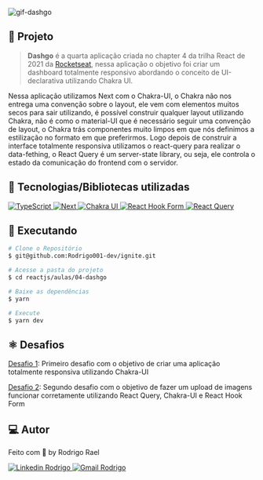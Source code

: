 ![gif-dashgo](https://github.com/Rodrigo001-dev/ignite/blob/main/reactjs/aulas/04-dashgo/.github/dashgo-gif.gif)

## :page_with_curl: Projeto

> <b>Dashgo</b> é a quarta aplicação criada no chapter 4 da trilha React de 2021 da [Rocketseat](https://github.com/Rocketseat), nessa aplicação o objetivo foi criar um dashboard totalmente responsivo abordando o conceito de UI-declarativa utilizando Chakra UI.

Nessa aplicação utilizamos Next com o Chakra-UI, o Chakra não nos entrega uma convenção sobre o layout, ele vem com elementos muitos secos para sair utilizando, é possível construir qualquer layout utilizando Chakra, não é como o material-UI que é necessário seguir uma convenção de layout, o Chakra trás componentes muito limpos em que nós definimos a estilização no formato em que preferirmos. Logo depois de construir a interface totalmente responsiva utilizamos o react-query para realizar o data-fething, o React Query é um server-state library, ou seja, ele controla o estado da comunicação do frontend com o servidor.


## 🚀 Tecnologias/Bibliotecas utilizadas

<a href="https://www.typescriptlang.org/" target="_blank"> <img src="https://img.shields.io/badge/-TypeScript-3178C6?style=flat-square&logo=TypeScript&logoColor=white" alt="TypeScript"> </a>
<a href="https://nextjs.org/" target="_blank"> <img src="https://img.shields.io/badge/Next-black?style=flat-square&logo=next.js&logoColor=white" alt="Next"> </a>
<a href="https://chakra-ui.com/" target="_blank"> <img src="https://img.shields.io/badge/-ChakraUI-%234ED1C5?style=flat-square&logo=chakraui&logoColor=white" alt="Chakra UI"> </a>
<a href="https://react-hook-form.com/" target="_blank"> <img src="https://img.shields.io/badge/-React%20Hook%20Form-%23EC5990?style=flat-square&logo=reacthookform&logoColor=white" alt="React Hook Form"> </a>
<a href="https://react-query-v3.tanstack.com/" target="_blank"> <img src="https://img.shields.io/badge/-React%20Query-FF4154?style=flat-square&logo=react%20query&logoColor=white" alt="React Query"> </a>

## :construction_worker: Executando

```bash
# Clone o Repositório
$ git@github.com:Rodrigo001-dev/ignite.git
```

```bash
# Acesse a pasta do projeto
$ cd reactjs/aulas/04-dashgo
```

```bash
# Baixe as dependências
$ yarn
```

```bash
# Execute
$ yarn dev
```
## :atom_symbol: Desafios

[Desafio 1](https://github.com/Rodrigo001-dev/ignite/tree/main/reactjs/desafios/ignite-challenge-06): Primeiro desafio com o objetivo de criar uma aplicação totalmente responsiva utilizando Chakra-UI

[Desafio 2](https://github.com/Rodrigo001-dev/ignite/tree/main/reactjs/desafios/ignite-challenge-07): Segundo desafio com o objetivo de fazer um upload de imagens funcionar corretamente utilizando React Query, Chakra-UI e React Hook Form

## 💻 Autor

Feito com 💜 by Rodrigo Rael

<a href="https://www.linkedin.com/in/rodrigo-rael-a7a4b51a9/" target="_blank"> <img src="https://img.shields.io/badge/-RodrigoRael-blue?style=flat-square&logo=Linkedin&logoColor=white&link=https" alt="Linkedin Rodrigo"> </a>
<a href="https://img.shields.io/badge/-rodrigorael53@gmail.com-c14438?style=flat-square&logo=Gmail&logoColor=white&link=mailto:rodrigorael53@gmail.com" target="_blank"> <img src="https://img.shields.io/badge/-rodrigorael53@gmail.com-c14438?style=flat-square&logo=Gmail&logoColor=white&link=mailto:rodrigorael53@gmail.com" alt="Gmail Rodrigo"> </a>
